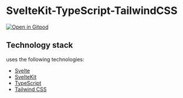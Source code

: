 # SvelteKit-TypeScript-TailwindCSS

[![Open in Gitpod](https://gitpod.io/button/open-in-gitpod.svg)](https://gitpod.io/#https://github.com/oekazuma/sveltekit-typescript-tailwindcss)

## Technology stack

uses the following technologies:

- [Svelte](https://svelte.dev)
- [SvelteKit](https://kit.svelte.dev)
- [TypeScript](https://www.typescriptlang.org/)
- [Tailwind CSS](https://tailwindcss.com/)
